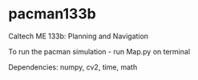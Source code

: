 # pacman133b
Caltech ME 133b: Planning and Navigation

To run the pacman simulation - run Map.py on terminal

Dependencies: numpy, cv2, time, math

